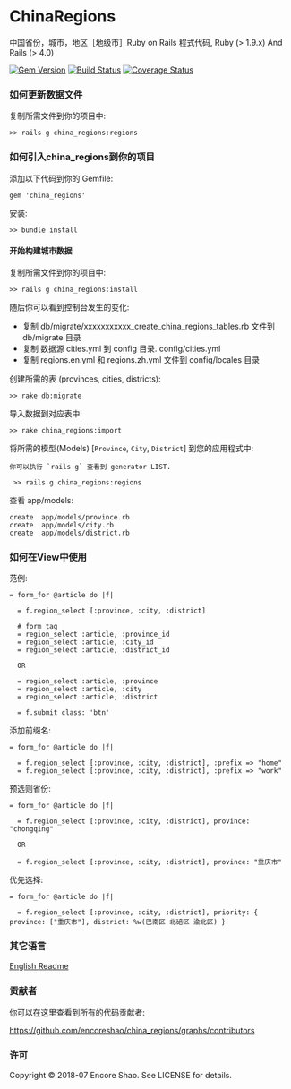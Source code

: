 # ChinaRegions

中国省份，城市，地区［地级市］Ruby on Rails 程式代码, Ruby (> 1.9.x) And Rails (> 4.0)

[![Gem Version](https://badge.fury.io/rb/china-regions.svg)](https://badge.fury.io/rb/china-regions)
[![Build Status](https://travis-ci.org/encoreshao/china-regions.svg?branch=master)](https://travis-ci.org/encoreshao/china-regions)
[![Coverage Status](https://coveralls.io/repos/github/encoreshao/china-regions/badge.svg)](https://coveralls.io/github/encoreshao/china-regions)

### 如何更新数据文件

复制所需文件到你的项目中:

    >> rails g china_regions:regions

### 如何引入china_regions到你的项目

添加以下代码到你的 Gemfile:

    gem 'china_regions'

安装:

    >> bundle install

#### 开始构建城市数据

复制所需文件到你的项目中:

    >> rails g china_regions:install

   随后你可以看到控制台发生的变化:
   * 复制 db/migrate/xxxxxxxxxxx_create_china_regions_tables.rb 文件到db/migrate 目录
   * 复制 数据源 cities.yml 到 config 目录.  config/cities.yml
   * 复制 regions.en.yml 和 regions.zh.yml 文件到 config/locales 目录

创建所需的表 (provinces, cities, districts):

    >> rake db:migrate

导入数据到对应表中:

    >> rake china_regions:import


将所需的模型(Models) [`Province`, `City`, `District`] 到您的应用程式中:

    你可以执行 `rails g` 查看到 generator LIST.

     >> rails g china_regions:regions

查看 app/models:

    create  app/models/province.rb
    create  app/models/city.rb
    create  app/models/district.rb

### 如何在View中使用

范例:

    = form_for @article do |f|

      = f.region_select [:province, :city, :district]

      # form_tag
      = region_select :article, :province_id
      = region_select :article, :city_id
      = region_select :article, :district_id

      OR

      = region_select :article, :province
      = region_select :article, :city
      = region_select :article, :district

      = f.submit class: 'btn'

添加前缀名:

    = form_for @article do |f|

      = f.region_select [:province, :city, :district], :prefix => "home"
      = f.region_select [:province, :city, :district], :prefix => "work"


预选则省份:

    = form_for @article do |f|

      = f.region_select [:province, :city, :district], province: "chongqing"

      OR

      = f.region_select [:province, :city, :district], province: "重庆市"

优先选择:

    = form_for @article do |f|

      = f.region_select [:province, :city, :district], priority: { province: ["重庆市"], district: %w(巴南区 北碚区 渝北区) }


### 其它语言

[English Readme](https://github.com/encoreshao/china_regions/blob/master/README.md)

### 贡献者

你可以在这里查看到所有的代码贡献者:

https://github.com/encoreshao/china_regions/graphs/contributors


### 许可

Copyright © 2018-07 Encore Shao. See LICENSE for details.

